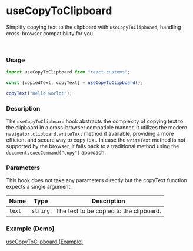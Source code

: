 # useCopyToClipboard

Simplify copying text to the clipboard with `useCopyToClipboard`, handling cross-browser compatibility for you.

<br>

### Usage

```jsx
import useCopyToClipboard from "react-customs";

const [copiedText, copyText] = useCopyToClipboard();

copyText("Hello world!");
```

### Description

The `useCopyToClipboard` hook abstracts the complexity of copying text to the clipboard in a cross-browser compatible manner. It utilizes the modern `navigator.clipboard.writeText` method if available, providing a more efficient and secure way to copy text. In case the `writeText` method is not supported by the browser, it falls back to a traditional method using the `document.execCommand("copy")` approach.

### Parameters

This hook does not take any parameters directly but the copyText function expects a single argument:

| Name   | Type     | Description                             |
| ------ | -------- | --------------------------------------- |
| `text` | `string` | The text to be copied to the clipboard. |

### Example (Demo)

<a href="https://stackblitz.com/edit/vitejs-vite-pqwcbb-ufpahd?file=src%2FApp.jsx" target="_blank">useCopyToClipboard (Example)</a>
